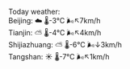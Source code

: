 Today weather:  
Beijing: ☁️   🌡️-3°C 🌬️↖7km/h  
Tianjin: ⛅️  🌡️-4°C 🌬️↖4km/h  
Shijiazhuang: ⛅️  🌡️-6°C 🌬️↓3km/h  
Tangshan: ☀️   🌡️-7°C 🌬️↖1km/h  
